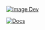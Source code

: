 [![Image Dev](https://github.com/unitn-ap-2025/api/actions/workflows/image-dev.yaml/badge.svg)](https://github.com/unitn-ap-2025/api/actions/workflows/image-dev.yaml)

[![Docs](https://github.com/unitn-ap-2025/api/actions/workflows/docs.yaml/badge.svg)](https://github.com/unitn-ap-2025/api/actions/workflows/docs.yaml)